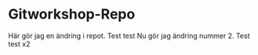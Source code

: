 # Gitworkshop-Repo
  Här gör jag en ändring i repot. Test test
      Nu gör jag ändring nummer 2. Test test x2
